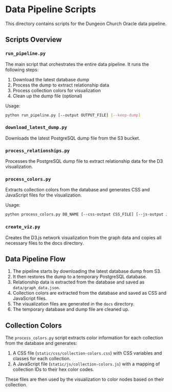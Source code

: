 # Data Pipeline Scripts

This directory contains scripts for the Dungeon Church Oracle data pipeline.

## Scripts Overview

### `run_pipeline.py`

The main script that orchestrates the entire data pipeline. It runs the following steps:
1. Download the latest database dump
2. Process the dump to extract relationship data
3. Process collection colors for visualization
4. Clean up the dump file (optional)

Usage:
```bash
python run_pipeline.py [--output OUTPUT_FILE] [--keep-dump]
```

### `download_latest_dump.py`

Downloads the latest PostgreSQL dump file from the S3 bucket.

### `process_relationships.py`

Processes the PostgreSQL dump file to extract relationship data for the D3 visualization.

### `process_colors.py`

Extracts collection colors from the database and generates CSS and JavaScript files for the visualization.

Usage:
```bash
python process_colors.py DB_NAME [--css-output CSS_FILE] [--js-output JS_FILE]
```

### `create_viz.py`

Creates the D3.js network visualization from the graph data and copies all necessary files to the docs directory.

## Data Pipeline Flow

1. The pipeline starts by downloading the latest database dump from S3.
2. It then restores the dump to a temporary PostgreSQL database.
3. Relationship data is extracted from the database and saved as `data/graph_data.json`.
4. Collection colors are extracted from the database and saved as CSS and JavaScript files.
5. The visualization files are generated in the `docs` directory.
6. The temporary database and dump file are cleaned up.

## Collection Colors

The `process_colors.py` script extracts color information for each collection from the database and generates:

1. A CSS file (`static/css/collection-colors.css`) with CSS variables and classes for each collection.
2. A JavaScript file (`static/js/collection-colors.js`) with a mapping of collection IDs to their hex color codes.

These files are then used by the visualization to color nodes based on their collection.


